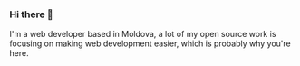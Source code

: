 ### Hi there 👋


I'm a web developer based in Moldova, a lot of my open source work is focusing on making web development easier, which is probably why you're here.
